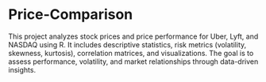 # Price-Comparison

This project analyzes stock prices and price performance for Uber, Lyft, and NASDAQ using R. It includes descriptive statistics, risk metrics (volatility, skewness, kurtosis), correlation matrices, and visualizations. The goal is to assess performance, volatility, and market relationships through data-driven insights.
